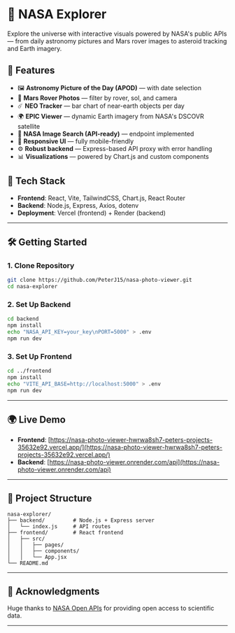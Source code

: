 # 🚀 NASA Explorer

Explore the universe with interactive visuals powered by NASA's public APIs — from daily astronomy pictures and Mars rover images to asteroid tracking and Earth imagery.

## 🌌 Features

- 🖼 **Astronomy Picture of the Day (APOD)** — with date selection
- 🔭 **Mars Rover Photos** — filter by rover, sol, and camera
- ☄️ **NEO Tracker** — bar chart of near-earth objects per day
- 🌍 **EPIC Viewer** — dynamic Earth imagery from NASA's DSCOVR satellite
- 🧠 **NASA Image Search (API-ready)** — endpoint implemented
- 📱 **Responsive UI** — fully mobile-friendly
- ⚙️ **Robust backend** — Express-based API proxy with error handling
- 📊 **Visualizations** — powered by Chart.js and custom components

## 🧰 Tech Stack

- **Frontend**: React, Vite, TailwindCSS, Chart.js, React Router
- **Backend**: Node.js, Express, Axios, dotenv
- **Deployment**: Vercel (frontend) + Render (backend)

---

## 🛠 Getting Started

### 1. Clone Repository

```bash
git clone https://github.com/PeterJ15/nasa-photo-viewer.git
cd nasa-explorer
```

### 2. Set Up Backend

```bash
cd backend
npm install
echo "NASA_API_KEY=your_key\nPORT=5000" > .env
npm run dev
```

### 3. Set Up Frontend

```bash
cd ../frontend
npm install
echo "VITE_API_BASE=http://localhost:5000" > .env
npm run dev
```

---

## 🌍 Live Demo

- **Frontend**: [https://nasa-photo-viewer-hwrwa8sh7-peters-projects-35632e92.vercel.app/](https://nasa-photo-viewer-hwrwa8sh7-peters-projects-35632e92.vercel.app/)
- **Backend**: [https://nasa-photo-viewer.onrender.com/api](https://nasa-photo-viewer.onrender.com/api)

---

## 📁 Project Structure

```
nasa-explorer/
├── backend/         # Node.js + Express server
│   └── index.js     # API routes
├── frontend/        # React frontend
│   ├── src/
│   │   ├── pages/
│   │   ├── components/
│   │   └── App.jsx
└── README.md
```

---

## 🧠 Acknowledgments

Huge thanks to [NASA Open APIs](https://api.nasa.gov) for providing open access to scientific data.

---
